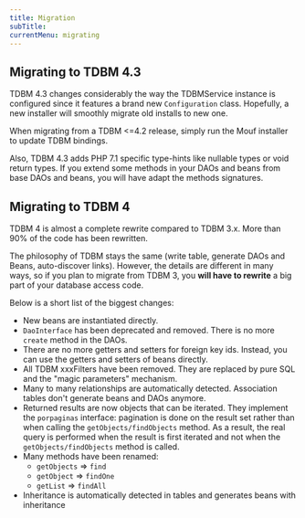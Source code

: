 ```yaml
---
title: Migration
subTitle: 
currentMenu: migrating
---
```


Migrating to TDBM 4.3
---------------------

TDBM 4.3 changes considerably the way the TDBMService instance is configured since it features a brand new `Configuration` class.
Hopefully, a new installer will smoothly migrate old installs to new one.

When migrating from a TDBM <=4.2 release, simply run the Mouf installer to update TDBM bindings.

Also, TDBM 4.3 adds PHP 7.1 specific type-hints like nullable types or void return types.
If you extend some methods in your DAOs and beans from base DAOs and beans, you will have adapt the methods signatures.

Migrating to TDBM 4
-------------------

TDBM 4 is almost a complete rewrite compared to TDBM 3.x. More than 90% of the code has been rewritten.

The philosophy of TDBM stays the same (write table, generate DAOs and Beans, auto-discover links). However, the
details are different in many ways, so if you plan to migrate from TDBM 3, you **will have to rewrite** a big part of 
your database access code.

Below is a short list of the biggest changes:
 
- New beans are instantiated directly.
- `DaoInterface` has been deprecated and removed. There is no more `create` method in the DAOs.
- There are no more getters and setters for foreign key ids. Instead, you can use the getters and setters of beans
  directly.
- All TDBM xxxFilters have been removed. They are replaced by pure SQL and the "magic parameters" mechanism.
- Many to many relationships are automatically detected. Association tables don't generate beans and DAOs anymore.
- Returned results are now objects that can be iterated. They implement the `porpaginas` interface: pagination is 
  done on the result set rather than when calling the `getObjects/findObjects` method. As a result, the real query
  is performed when the result is first iterated and not when the `getObjects/findObjects` method is called.
- Many methods have been renamed:
    - `getObjects` => `find`
    - `getObject` => `findOne`
    - `getList` => `findAll`
- Inheritance is automatically detected in tables and generates beans with inheritance
